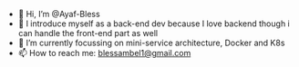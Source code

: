 - 👋 Hi, I’m @Ayaf-Bless
- 👀 I introduce myself as a back-end dev because I love backend though i can handle the front-end part as well
- 🌱 I’m currently focussing on mini-service architecture, Docker and K8s
- 📫 How to reach me: blessambel1@gmail.com

<!---
Ayaf-Bless/Ayaf-Bless is a ✨ special ✨ repository because its `README.md` (this file) appears on your GitHub profile.
You can click the Preview link to take a look at your changes.  
--->
